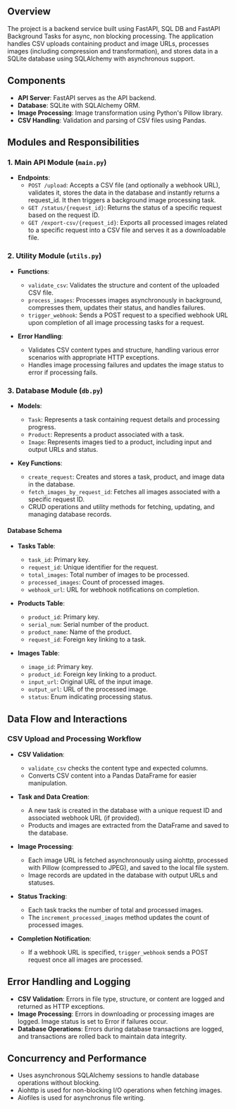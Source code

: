 ## Overview

The project is a backend service built using FastAPI, SQL DB and FastAPI Background Tasks for async, non blocking processing. The application handles CSV uploads containing product and image URLs, processes images (including compression and transformation), and stores data in a SQLite database using SQLAlchemy with asynchronous support.

## Components

- **API Server**: FastAPI serves as the API backend.
- **Database**: SQLite with SQLAlchemy ORM.
- **Image Processing**: Image transformation using Python's Pillow library.
- **CSV Handling**: Validation and parsing of CSV files using Pandas.

## Modules and Responsibilities

### 1. Main API Module (`main.py`)

- **Endpoints**:
  - `POST /upload`: Accepts a CSV file (and optionally a webhook URL), validates it, stores the data in the database and instantly returns a request_id. It then triggers a background image processing task.
  - `GET /status/{request_id}`: Returns the status of a specific request based on the request ID.
  - `GET /export-csv/{request_id}`: Exports all processed images related to a specific request into a CSV file and serves it as a downloadable file.


### 2. Utility Module (`utils.py`)

- **Functions**:
  - `validate_csv`: Validates the structure and content of the uploaded CSV file.
  - `process_images`: Processes images asynchronously in background, compresses them, updates their status, and handles failures.
  - `trigger_webhook`: Sends a POST request to a specified webhook URL upon completion of all image processing tasks for a request.

- **Error Handling**:
  - Validates CSV content types and structure, handling various error scenarios with appropriate HTTP exceptions.
  - Handles image processing failures and updates the image status to error if processing fails.

### 3. Database Module (`db.py`)

- **Models**:
  - `Task`: Represents a task containing request details and processing progress.
  - `Product`: Represents a product associated with a task.
  - `Image`: Represents images tied to a product, including input and output URLs and status.

- **Key Functions**:
  - `create_request`: Creates and stores a task, product, and image data in the database.
  - `fetch_images_by_request_id`: Fetches all images associated with a specific request ID.
  - CRUD operations and utility methods for fetching, updating, and managing database records.
 
    
#### Database Schema

- **Tasks Table**:
  - `task_id`: Primary key.
  - `request_id`: Unique identifier for the request.
  - `total_images`: Total number of images to be processed.
  - `processed_images`: Count of processed images.
  - `webhook_url`: URL for webhook notifications on completion.

- **Products Table**:
  - `product_id`: Primary key.
  - `serial_num`: Serial number of the product.
  - `product_name`: Name of the product.
  - `request_id`: Foreign key linking to a task.

- **Images Table**:
  - `image_id`: Primary key.
  - `product_id`: Foreign key linking to a product.
  - `input_url`: Original URL of the input image.
  - `output_url`: URL of the processed image.
  - `status`: Enum indicating processing status.

## Data Flow and Interactions

### CSV Upload and Processing Workflow

- **CSV Validation**:
  - `validate_csv` checks the content type and expected columns.
  - Converts CSV content into a Pandas DataFrame for easier manipulation.

- **Task and Data Creation**:
  - A new task is created in the database with a unique request ID and associated webhook URL (if provided).
  - Products and images are extracted from the DataFrame and saved to the database.

- **Image Processing**:
  - Each image URL is fetched asynchronously using aiohttp, processed with Pillow (compressed to JPEG), and saved to the local file system.
  - Image records are updated in the database with output URLs and statuses.

- **Status Tracking**:
  - Each task tracks the number of total and processed images.
  - The `increment_processed_images` method updates the count of processed images.

- **Completion Notification**:
  - If a webhook URL is specified, `trigger_webhook` sends a POST request once all images are processed.

## Error Handling and Logging

- **CSV Validation**: Errors in file type, structure, or content are logged and returned as HTTP exceptions.
- **Image Processing**: Errors in downloading or processing images are logged. Image status is set to Error if failures occur.
- **Database Operations**: Errors during database transactions are logged, and transactions are rolled back to maintain data integrity.

## Concurrency and Performance

- Uses asynchronous SQLAlchemy sessions to handle database operations without blocking.
- Aiohttp is used for non-blocking I/O operations when fetching images.
- Aiofiles is used for asynchronus file writing.
